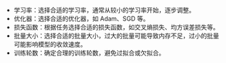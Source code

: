 * 学习率：选择合适的学习率，通常从较小的学习率开始，逐步调整。
* 优化器：选择合适的优化器，如 Adam、SGD 等。
* 损失函数：根据任务选择合适的损失函数，如交叉熵损失、均方误差损失等。
* 批量大小：选择合适的批量大小，过大的批量可能导致内存不足，过小的批量可能影响模型的收敛速度。
* 训练轮数：确定合理的训练轮数，避免过拟合或欠拟合。